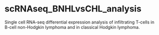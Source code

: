 # scRNAseq_BNHLvsCHL_analysis
Single cell RNA-seq differential expression analysis of infiltrating T-cells in B-cell non-Hodgkin lymphoma and in classical Hodgkin lymphoma.
